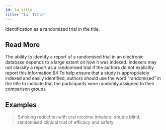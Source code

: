 ```yaml
---
id: 1a_title
title: "1a. Title"
---
```

Identification as a randomized trial in the title.

## Read More

The ability to identify a report of a randomised trial in an electronic database depends to a large extent on how it was indexed. Indexers may not classify a report as a randomised trial if the authors do not explicitly report this information.64 To help ensure that a study is appropriately indexed and easily identified, authors should use the word “randomised” in the title to indicate that the participants were randomly assigned to their comparison groups

## Examples

> Smoking reduction with oral nicotine inhalers: double blind, randomised clinical trial of efficacy and safety